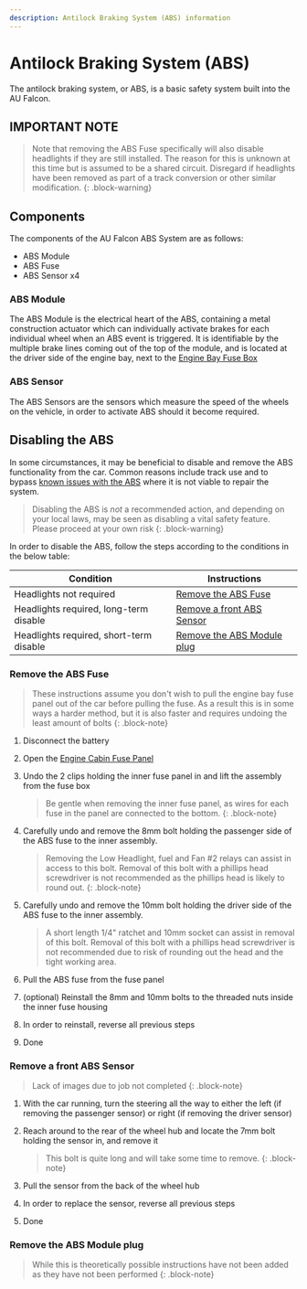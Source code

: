 ```yaml
---
description: Antilock Braking System (ABS) information
---
```


# Antilock Braking System (ABS)

The antilock braking system, or ABS, is a basic safety system built into the AU Falcon.

## IMPORTANT NOTE

> Note that removing the ABS Fuse specifically will also disable headlights if they are still installed. The reason for this is unknown at this time but is assumed to be a shared circuit. Disregard if headlights have been removed as part of a track conversion or other similar modification.
{: .block-warning}

## Components

The components of the AU Falcon ABS System are as follows:

- ABS Module
- ABS Fuse
- ABS Sensor x4

### ABS Module

The ABS Module is the electrical heart of the ABS, containing a metal construction actuator which can individually activate brakes for each individual wheel when an ABS event is triggered. It is identifiable by the multiple brake lines coming out of the top of the module, and is located at the driver side of the engine bay, next to the [Engine Bay Fuse Box](../../Electrical/Fuses/Fuses.md#engine-bay)

<!-- TODO add photo -->

### ABS Sensor

The ABS Sensors are the sensors which measure the speed of the wheels on the vehicle, in order to activate ABS should it become required.

## Disabling the ABS

In some circumstances, it may be beneficial to disable and remove the ABS functionality from the car. Common reasons include track use and to bypass [known issues with the ABS](../../Miscellaneous/CommonFaults/CommonFaults.md#common-faults) where it is not viable to repair the system.

> Disabling the ABS is *not* a recommended action, and depending on your local laws, may be seen as disabling a vital safety feature. Please proceed at your own risk
{: .block-warning}

In order to disable the ABS, follow the steps according to the conditions in the below table:

| Condition | Instructions |
| --- | --- |
| Headlights not required | [Remove the ABS Fuse](#remove-the-abs-fuse) |
| Headlights required, long-term disable | [Remove a front ABS Sensor](#remove-a-front-abs-sensor) |
| Headlights required, short-term disable | [Remove the ABS Module plug](#remove-the-abs-module-plug) |

### Remove the ABS Fuse

<!-- TODO add pictures -->

> These instructions assume you don't wish to pull the engine bay fuse panel out of the car before pulling the fuse. As a result this is in some ways a harder method, but it is also faster and requires undoing the least amount of bolts
{: .block-note}

1. Disconnect the battery
1. Open the [Engine Cabin Fuse Panel](../../Electrical/Fuses/Fuses.md#engine-bay)
1. Undo the 2 clips holding the inner fuse panel in and lift the assembly from the fuse box

    > Be gentle when removing the inner fuse panel, as wires for each fuse in the panel are connected to the bottom.
    {: .block-note}

1. Carefully undo and remove the 8mm bolt holding the passenger side of the ABS fuse to the inner assembly.

    > Removing the Low Headlight, fuel and Fan #2 relays can assist in access to this bolt. Removal of this bolt with a phillips head screwdriver is not recommended as the phillips head is likely to round out.
    {: .block-note}

1. Carefully undo and remove the 10mm bolt holding the driver side of the ABS fuse to the inner assembly.

    > A short length 1/4" ratchet and 10mm socket can assist in removal of this bolt. Removal of this bolt with a phillips head screwdriver is not recommended due to risk of rounding out the head and the tight working area.

1. Pull the ABS fuse from the fuse panel
1. (optional) Reinstall the 8mm and 10mm bolts to the threaded nuts inside the inner fuse housing
1. In order to reinstall, reverse all previous steps
1. Done

### Remove a front ABS Sensor

> Lack of images due to job not completed
{: .block-note}

1. With the car running, turn the steering all the way to either the left (if removing the passenger sensor) or right (if removing the driver sensor)
1. Reach around to the rear of the wheel hub and locate the 7mm bolt holding the sensor in, and remove it

    > This bolt is quite long and will take some time to remove.
    {: .block-note}

1. Pull the sensor from the back of the wheel hub
1. In order to replace the sensor, reverse all previous steps
1. Done

### Remove the ABS Module plug

> While this is theoretically possible instructions have not been added as they have not been performed
{: .block-note}

